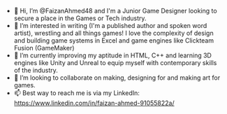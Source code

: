 - 👋 Hi, I’m @FaizanAhmed48 and I'm a Junior Game Designer looking to secure a place in the Games or Tech industry.
- 👀 I’m interested in writing (I'm a published author and spoken word artist), wrestling and all things games! I love the complexity of design and building game systems in Excel and game engines like Clickteam Fusion (GameMaker) 
- 🌱 I’m currently improving my aptitude in HTML, C++ and learning 3D engines like Unity and Unreal to equip myself with contemporary skills of the industry.
- 💞️ I’m looking to collaborate on making, designing for and making art for games.
- 📫 Best way to reach me is via my LinkedIn: https://www.linkedin.com/in/faizan-ahmed-91055822a/ 

<!---
FaizanAhmed48/FaizanAhmed48 is a ✨ special ✨ repository because its `README.md` (this file) appears on your GitHub profile.
You can click the Preview link to take a look at your changes.
--->
